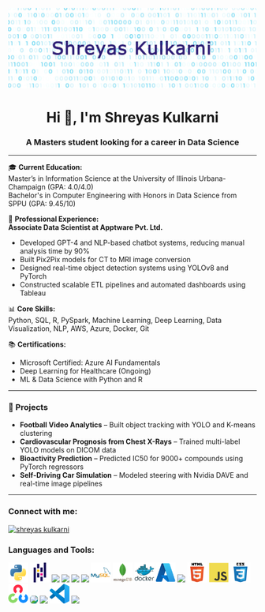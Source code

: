 ![Shreyas Kulkarni](https://github.com/SHREYAS290601/SHREYAS290601/blob/master/githubpage.jpg)
<h1 align="center">Hi 👋, I'm Shreyas Kulkarni</h1>
<h3 align="center">A Masters student looking for a career in Data Science</h3>

---
🎓 **Current Education:**  
Master’s in Information Science at the University of Illinois Urbana-Champaign (GPA: 4.0/4.0)  
Bachelor's in Computer Engineering with Honors in Data Science from SPPU (GPA: 9.45/10)

💼 **Professional Experience:**  
**Associate Data Scientist at Apptware Pvt. Ltd.**  
- Developed GPT-4 and NLP-based chatbot systems, reducing manual analysis time by 90%  
- Built Pix2Pix models for CT to MRI image conversion  
- Designed real-time object detection systems using YOLOv8 and PyTorch  
- Constructed scalable ETL pipelines and automated dashboards using Tableau

📊 **Core Skills:**  
Python, SQL, R, PySpark, Machine Learning, Deep Learning, Data Visualization, NLP, AWS, Azure, Docker, Git

📚 **Certifications:**  
- Microsoft Certified: Azure AI Fundamentals  
- Deep Learning for Healthcare (Ongoing)  
- ML & Data Science with Python and R

---

### 🌟 Projects  
- **Football Video Analytics** – Built object tracking with YOLO and K-means clustering  
- **Cardiovascular Prognosis from Chest X-Rays** – Trained multi-label YOLO models on DICOM data  
- **Bioactivity Prediction** – Predicted IC50 for 9000+ compounds using PyTorch regressors  
- **Self-Driving Car Simulation** – Modeled steering with Nvidia DAVE and real-time image pipelines  

---

<h3 align="left">Connect with me:</h3>
<p align="left">
<a href="https://linkedin.com/in/shreyas kulkarni" target="blank"><img align="center" src="https://raw.githubusercontent.com/rahuldkjain/github-profile-readme-generator/master/src/images/icons/Social/linked-in-alt.svg" alt="shreyas kulkarni" height="30" width="40" /></a>
</p>

<h3 align="left">Languages and Tools:</h3>

<p align="left">
  <img src="https://raw.githubusercontent.com/devicons/devicon/master/icons/python/python-original.svg" width="40"/>
  <img src="https://raw.githubusercontent.com/devicons/devicon/master/icons/pandas/pandas-original.svg" width="40"/>
  <img src="https://upload.wikimedia.org/wikipedia/commons/0/05/Scikit_learn_logo_small.svg" width="40"/>
  <img src="https://www.vectorlogo.zone/logos/pytorch/pytorch-icon.svg" width="40"/>
  <img src="https://www.vectorlogo.zone/logos/tensorflow/tensorflow-icon.svg" width="40"/>
  <img src="https://seaborn.pydata.org/_images/logo-mark-lightbg.svg" width="40"/>
  <img src="https://raw.githubusercontent.com/devicons/devicon/master/icons/mysql/mysql-original-wordmark.svg" width="40"/>
  <img src="https://raw.githubusercontent.com/devicons/devicon/master/icons/mongodb/mongodb-original-wordmark.svg" width="40"/>
  <img src="https://raw.githubusercontent.com/devicons/devicon/master/icons/docker/docker-original-wordmark.svg" width="40"/>
  <img src="https://raw.githubusercontent.com/devicons/devicon/master/icons/azure/azure-original.svg" width="40"/>
  <img src="https://www.vectorlogo.zone/logos/getpostman/getpostman-icon.svg" width="40"/>
  <img src="https://raw.githubusercontent.com/devicons/devicon/master/icons/html5/html5-original-wordmark.svg" width="40"/>
  <img src="https://raw.githubusercontent.com/devicons/devicon/master/icons/javascript/javascript-original.svg" width="40"/>
  <img src="https://raw.githubusercontent.com/devicons/devicon/master/icons/css3/css3-original-wordmark.svg" width="40"/>
  <img src="https://raw.githubusercontent.com/devicons/devicon/master/icons/opencv/opencv-original.svg" width="40"/>
  <img src="https://fastapi.tiangolo.com/img/icon-white.svg" width="40" style="background-color:#009688; border-radius:6px;"/>
  <img src="https://upload.wikimedia.org/wikipedia/commons/3/34/Microsoft_Office_Excel_%282019%E2%80%93present%29.svg" width='40' />
  <img src="https://raw.githubusercontent.com/devicons/devicon/master/icons/vscode/vscode-original.svg" width="40"/>
  <img src="https://huggingface.co/front/assets/huggingface_logo.svg" width="40"/>
</p>

